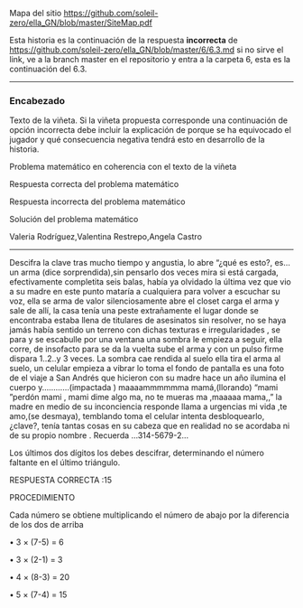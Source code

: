 


Mapa del sitio https://github.com/soleil-zero/ella_GN/blob/master/SiteMap.pdf

Esta historia es la continuación de la respuesta **incorrecta** de https://github.com/soleil-zero/ella_GN/blob/master/6/6.3.md si no sirve el link, 
ve a la branch master en el repositorio y entra a la carpeta 6, esta es la continuación del 6.3.

**********************************************************************
### Encabezado

Texto de la viñeta. Si la viñeta propuesta corresponde una continuación de opción incorrecta debe incluir la explicación de porque se ha equivocado el jugador y qué consecuencia negativa tendrá esto en desarrollo de la historia.

Problema matemático en coherencia con el texto de la viñeta

Respuesta correcta del problema matemático

Respuesta incorrecta del problema matemático

Solución del problema matemático

Valeria Rodríguez,Valentina Restrepo,Angela Castro
**********************************************************************

Descifra la clave tras mucho tiempo y angustia, lo abre “¿qué es esto?, es... un arma (dice sorprendida),sin pensarlo dos veces mira si está cargada, efectivamente completita seis balas, había  ya  olvidado la última vez que vio a su madre  en este punto mataría a cualquiera para volver a escuchar su voz, ella se arma de valor silenciosamente abre el closet carga el arma y sale de allí, la casa tenía una peste extrañamente el lugar donde se encontraba estaba llena de titulares de asesinatos sin resolver, no se haya jamás había sentido un terreno con dichas texturas e irregularidades , se para y se escabulle por una ventana una sombra le empieza a seguir, ella corre, de insofacto para se da la vuelta sube el arma y con un pulso firme dispara 1..2..y 3 veces. La sombra cae rendida al suelo ella tira el arma al suelo, un celular empieza a vibrar lo toma el fondo de pantalla es una foto de el viaje a San Andrés que hicieron con su madre hace un año ilumina el cuerpo y…………(impactada ) maaaammmmmma  mamá,(llorando) “mami ”perdón mami , mami dime algo ma, no te mueras ma ,maaaaa mama,,” la madre en medio de su inconciencia  responde llama a urgencias mi vida ,te amo,(se desmaya), temblando toma el celular intenta desbloquearlo, ¿clave?, tenía tantas cosas en su cabeza que en realidad no se acordaba ni de su propio nombre .
Recuerda …314-5679-2…


Los últimos dos dígitos los debes descifrar, determinando el número faltante en el último triángulo.


RESPUESTA CORRECTA :15

PROCEDIMIENTO 

Cada número se obtiene multiplicando el número de abajo por la diferencia de los dos de arriba

•	3 × (7-5) = 6

•	3 × (2-1) = 3

•	4 × (8-3) = 20

•	5 × (7-4) = 15
